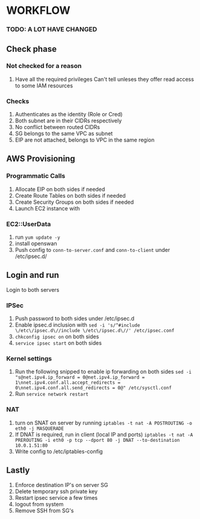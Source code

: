 # WORKFLOW

### TODO: A LOT HAVE CHANGED

## Check phase

### Not checked for a reason

1. Have all the required privileges
    Can't tell unleses they offer read access to some IAM resources 

### Checks

1. Authenticates as the identity (Role or Cred)
2. Both subnet are in their CIDRs respectively
3. No conflict between routed CIDRs
4. SG belongs to the same VPC as subnet
5. EIP are not attached, belongs to VPC in the same region


## AWS Provisioning

### Programmatic Calls

1. Allocate EIP on both sides if needed
2. Create Route Tables on both sides if needed
3. Create Security Groups on both sides if needed
4. Launch EC2 instance with 

### EC2::UserData

1. run `yum update -y`
2. install openswan
4. Push config to `conn-to-server.conf` and `conn-to-client` under /etc/ipsec.d/

## Login and run

Login to both servers

### IPSec

1. Push password to both sides under /etc/ipsec.d
2. Enable ipsec.d inclusion with `sed -i 's/^#include \/etc\/ipsec.d\//include \/etc\/ipsec.d\//' /etc/ipsec.conf`
3. `chkconfig ipsec on` on both sides
4. `service ipsec start` on both sides

### Kernel settings

1. Run the following snipped to enable ip forwarding on both sides
`sed -i "s@net.ipv4.ip_forward = 0@net.ipv4.ip_forward = 1\nnet.ipv4.conf.all.accept_redirects = 0\nnet.ipv4.conf.all.send_redirects = 0@" /etc/sysctl.conf`
2. Run `service network restart`

### NAT

1. turn on SNAT on server by running
`iptables -t nat -A POSTROUTING -o eth0 -j MASQUERADE`
2. If DNAT is required, run in client (local IP and ports)
`iptables -t nat -A PREROUTING -i eth0 -p tcp --dport 80 -j DNAT --to-destination 10.0.1.51:80`
3. Write config to /etc/iptables-config

## Lastly

1. Enforce destination IP's on server SG
2. Delete temporary ssh private key
3. Restart ipsec service a few times
3. logout from system
4. Remove SSH from SG's

